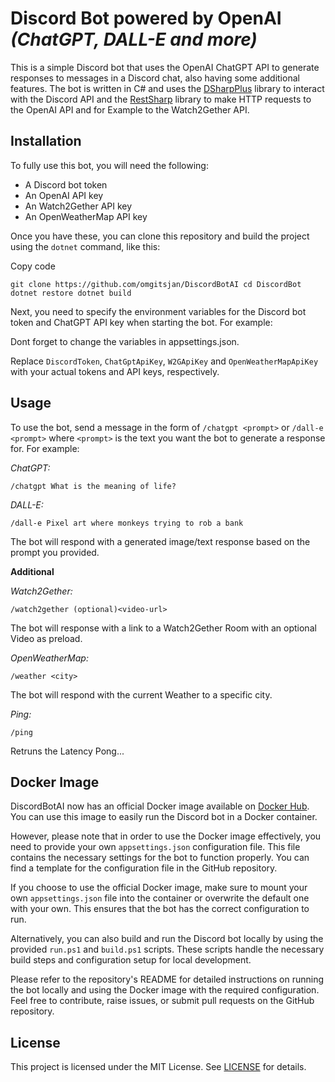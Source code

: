 
# Discord Bot powered by OpenAI _(ChatGPT, DALL-E and more)_

This is a simple Discord bot that uses the OpenAI ChatGPT API to generate responses to messages in a Discord chat, also having some additional features. The bot is written in C# and uses the [DSharpPlus](https://github.com/DSharpPlus/DSharpPlus) library to interact with the Discord API and the [RestSharp](https://github.com/restsharp/RestSharp) library to make HTTP requests to the OpenAI API and for Example to the Watch2Gether API.

## Installation

To fully use this bot, you will need the following:

- A Discord bot token
- An OpenAI API key
- An Watch2Gether API key
- An OpenWeatherMap API key

Once you have these, you can clone this repository and build the project using the `dotnet` command, like this:

Copy code

`git clone https://github.com/omgitsjan/DiscordBotAI
cd DiscordBot
dotnet restore
dotnet build`

Next, you need to specify the environment variables for the Discord bot token and ChatGPT API key when starting the bot. For example:

Dont forget to change the variables in appsettings.json.

Replace `DiscordToken`, `ChatGptApiKey`, `W2GApiKey` and `OpenWeatherMapApiKey` with your actual tokens and API keys, respectively.

## Usage

To use the bot, send a message in the form of `/chatgpt <prompt>` or `/dall-e <prompt>` where `<prompt>` is the text you want the bot to generate a response for. For example:

*ChatGPT:*

`/chatgpt What is the meaning of life?`

*DALL-E:*

`/dall-e Pixel art where monkeys trying to rob a bank`

The bot will respond with a generated image/text response based on the prompt you provided.


**Additional**

*Watch2Gether:*

`/watch2gether (optional)<video-url>`

The bot will response with a link to a Watch2Gether Room with an optional Video as preload.

*OpenWeatherMap:*

`/weather <city>`

The bot will respond with the current Weather to a specific city.

*Ping:*

`/ping`

Retruns the Latency Pong...


## Docker Image

DiscordBotAI now has an official Docker image available on [Docker Hub](https://hub.docker.com/r/omgitsjan/discordbotai). You can use this image to easily run the Discord bot in a Docker container.

However, please note that in order to use the Docker image effectively, you need to provide your own `appsettings.json` configuration file. This file contains the necessary settings for the bot to function properly. You can find a template for the configuration file in the GitHub repository.

If you choose to use the official Docker image, make sure to mount your own `appsettings.json` file into the container or overwrite the default one with your own. This ensures that the bot has the correct configuration to run.

Alternatively, you can also build and run the Discord bot locally by using the provided `run.ps1` and `build.ps1` scripts. These scripts handle the necessary build steps and configuration setup for local development.

Please refer to the repository's README for detailed instructions on running the bot locally and using the Docker image with the required configuration. Feel free to contribute, raise issues, or submit pull requests on the GitHub repository.

## License

This project is licensed under the MIT License. See [LICENSE](https://github.com/omgitsjan/DiscordBot/blob/main/LICENSE) for details.
